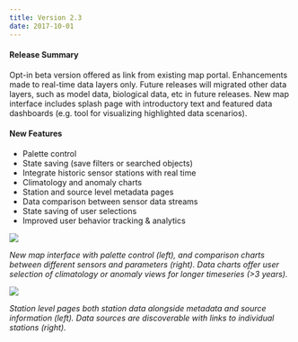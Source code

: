 ```yaml
---
title: Version 2.3
date: 2017-10-01
---
```


#### Release Summary

Opt-in beta version offered as link from existing map portal. Enhancements made to real-time data layers only. Future releases will migrated other data layers, such as model data, biological data, etc in future releases. New map interface includes splash page with introductory text and featured data dashboards (e.g. tool for visualizing highlighted data scenarios).


#### New Features

* Palette control
* State saving (save filters or searched objects)
* Integrate historic sensor stations with real time
* Climatology and anomaly charts
* Station and source level metadata pages
* Data comparison between sensor data streams
* State saving of user selections
* Improved user behavior tracking & analytics


<img src="/assets/images/release_notes/v2_3_1.png" class="img-responsive"/>

*New map interface with palette control (left), and comparison charts between different sensors and parameters (right). Data charts offer user selection of climatology or anomaly views for longer timeseries (>3 years).*

<img src="/assets/images/release_notes/v2.3_image2.png" class="img-responsive"/>

*Station level pages both station data alongside metadata and source information (left). Data sources are discoverable with links to individual stations (right).*
